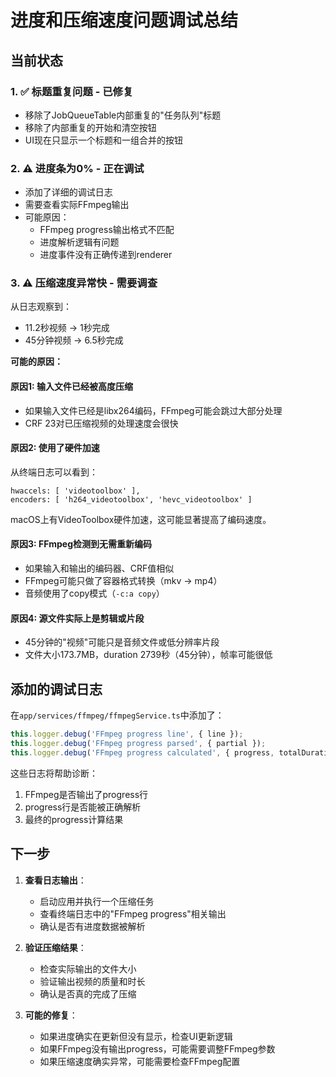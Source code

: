 # 进度和压缩速度问题调试总结

## 当前状态

### 1. ✅ 标题重复问题 - 已修复
- 移除了JobQueueTable内部重复的"任务队列"标题
- 移除了内部重复的开始和清空按钮
- UI现在只显示一个标题和一组合并的按钮

### 2. ⚠️ 进度条为0% - 正在调试
- 添加了详细的调试日志
- 需要查看实际FFmpeg输出
- 可能原因：
  - FFmpeg progress输出格式不匹配
  - 进度解析逻辑有问题
  - 进度事件没有正确传递到renderer

### 3. ⚠️ 压缩速度异常快 - 需要调查
从日志观察到：
- 11.2秒视频 → 1秒完成
- 45分钟视频 → 6.5秒完成

**可能的原因：**

#### 原因1: 输入文件已经被高度压缩
- 如果输入文件已经是libx264编码，FFmpeg可能会跳过大部分处理
- CRF 23对已压缩视频的处理速度会很快

#### 原因2: 使用了硬件加速
从终端日志可以看到：
```
hwaccels: [ 'videotoolbox' ],
encoders: [ 'h264_videotoolbox', 'hevc_videotoolbox' ]
```
macOS上有VideoToolbox硬件加速，这可能显著提高了编码速度。

#### 原因3: FFmpeg检测到无需重新编码
- 如果输入和输出的编码器、CRF值相似
- FFmpeg可能只做了容器格式转换（mkv → mp4）
- 音频使用了copy模式（`-c:a copy`）

#### 原因4: 源文件实际上是剪辑或片段
- 45分钟的"视频"可能只是音频文件或低分辨率片段
- 文件大小173.7MB，duration 2739秒（45分钟），帧率可能很低

## 添加的调试日志

在`app/services/ffmpeg/ffmpegService.ts`中添加了：
```typescript
this.logger.debug('FFmpeg progress line', { line });
this.logger.debug('FFmpeg progress parsed', { partial });
this.logger.debug('FFmpeg progress calculated', { progress, totalDurationMs });
```

这些日志将帮助诊断：
1. FFmpeg是否输出了progress行
2. progress行是否能被正确解析
3. 最终的progress计算结果

## 下一步

1. **查看日志输出**：
   - 启动应用并执行一个压缩任务
   - 查看终端日志中的"FFmpeg progress"相关输出
   - 确认是否有进度数据被解析

2. **验证压缩结果**：
   - 检查实际输出的文件大小
   - 验证输出视频的质量和时长
   - 确认是否真的完成了压缩

3. **可能的修复**：
   - 如果进度确实在更新但没有显示，检查UI更新逻辑
   - 如果FFmpeg没有输出progress，可能需要调整FFmpeg参数
   - 如果压缩速度确实异常，可能需要检查FFmpeg配置
